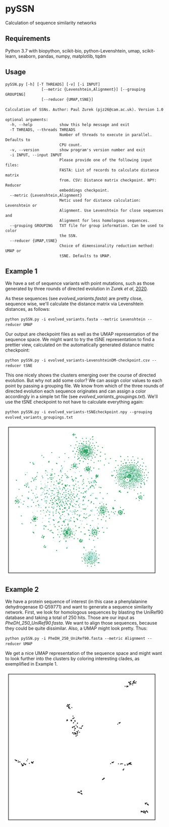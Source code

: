 # pySSN
Calculation of sequence similarity networks

## Requirements
Python 3.7 with
biopython, scikit-bio, python-Levenshtein, umap, scikit-learn, seaborn, pandas, numpy, matplotlib, tqdm

## Usage
```
pySSN.py [-h] [-T THREADS] [-v] [-i INPUT]
                [--metric {Levenshtein,Alignment}] [--grouping GROUPING]
                [--reducer {UMAP,tSNE}]

Calculation of SSNs. Author: Paul Zurek (pjz26@cam.ac.uk). Version 1.0

optional arguments:
  -h, --help            show this help message and exit
  -T THREADS, --threads THREADS
                        Number of threads to execute in parallel. Defaults to
                        CPU count.
  -v, --version         show program's version number and exit
  -i INPUT, --input INPUT
                        Please provide one of the following input files:
                        FASTA: List of records to calculate distance matrix
                        from. CSV: Distance matrix checkpoint. NPY: Reducer
                        embeddings checkpoint.
  --metric {Levenshtein,Alignment}
                        Metic used for distance calculation: Levenshtein or
                        Alignment. Use Levenshtein for close sequences and
                        Alignment for less homologous sequences.
  --grouping GROUPING   TXT file for group information. Can be used to color
                        the SSN.
  --reducer {UMAP,tSNE}
                        Choice of dimensionality reduction method: UMAP or
                        tSNE. Defaults to UMAP.
```

## Example 1
We have a set of sequence variants with point mutations, such as those generated by three rounds of directed evolution in Zurek _et al_, [2020](https://www.nature.com/articles/s41467-020-19687-9). 

As these sequences (see _evolved_variants.fasta_) are pretty close, sequence wise, we'll calculate the distance matrix via Levenshtein distances, as follows:

`python pySSN.py -i evolved_variants.fasta --metric Levenshtein --reducer UMAP`

Our output are checkpoint files as well as the UMAP representation of the sequence space. We might want to try the tSNE representation to find a prettier view, calculated on the automatically generated distance matric checkpoint:

`python pySSN.py -i evolved_variants-LevenshteinDM-checkpoint.csv --reducer tSNE`

This one nicely shows the clusters emerging over the course of directed evolution. But why not add some color? We can assign color values to each point by passing a grouping file. We know from which of the three rounds of directed evolution each sequence originates and can assign a color accordingly in a simple txt file (see _evolved_variants_groupings.txt_). We'll use the tSNE checkpoint to not have to calculate everything again:

`python pySSN.py -i evolved_variants-tSNEcheckpoint.npy --grouping evolved_variants_groupings.txt`


<img src="https://raw.githubusercontent.com/pauljannis/pySSN/main/Example1/evolved_variants-tSNE.png" align="center" alt="pySSN tSNE of evolved variants" width="485" height="482"/>


## Example 2
We have a protein sequence of interest (in this case a phenylalanine dehydrogenase ID Q59771) and want to generate a sequence similarity network. First, we look for homologous sequences by blasting the UniRef90 database and taking a total of 250 hits. Those are our input as _PheDH_250_UniRef90.fasta_. We want to align those sequences, because they could be quite dissimilar. Also, a UMAP might look pretty. Thus:

`python pySSN.py -i PheDH_250_UniRef90.fasta --metric Alignment --reducer UMAP`

We get a nice UMAP representation of the sequence space and might want to look further into the clusters by coloring interesting clades, as exemplified in Example 1.


<img src="https://raw.githubusercontent.com/pauljannis/pySSN/main/Example2/PheDH_250_UniRef90-UMAP.png" align="center" alt="pySSN UMAP of PheDH sequence space" width="485" height="482"/>

